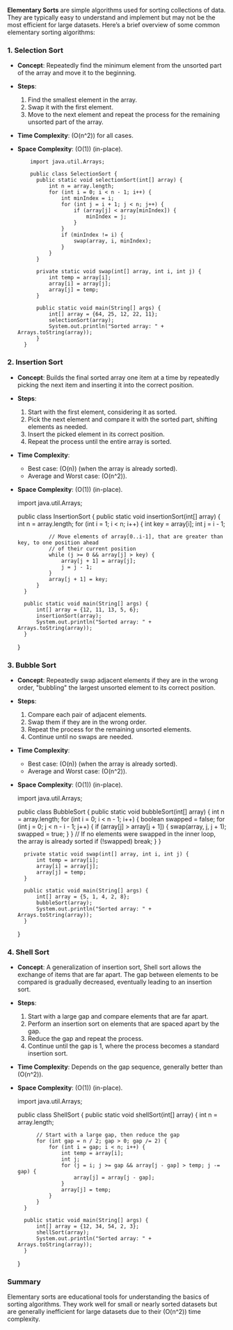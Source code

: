 **Elementary Sorts** are simple algorithms used for sorting collections of data. They are typically easy to understand and implement but may not be the most efficient for large datasets. Here’s a brief overview of some common elementary sorting algorithms:

### 1. **Selection Sort**
- **Concept**: Repeatedly find the minimum element from the unsorted part of the array and move it to the beginning.
- **Steps**:
  1. Find the smallest element in the array.
  2. Swap it with the first element.
  3. Move to the next element and repeat the process for the remaining unsorted part of the array.
- **Time Complexity**: \(O(n^2)\) for all cases.
- **Space Complexity**: \(O(1)\) (in-place).

          import java.util.Arrays;
        
          public class SelectionSort {
            public static void selectionSort(int[] array) {
                int n = array.length;
                for (int i = 0; i < n - 1; i++) {
                    int minIndex = i;
                    for (int j = i + 1; j < n; j++) {
                        if (array[j] < array[minIndex]) {
                            minIndex = j;
                        }
                    }
                    if (minIndex != i) {
                        swap(array, i, minIndex);
                    }
                }
            }
        
            private static void swap(int[] array, int i, int j) {
                int temp = array[i];
                array[i] = array[j];
                array[j] = temp;
            }
        
            public static void main(String[] args) {
                int[] array = {64, 25, 12, 22, 11};
                selectionSort(array);
                System.out.println("Sorted array: " + Arrays.toString(array));
            }
        }


### 2. **Insertion Sort**
- **Concept**: Builds the final sorted array one item at a time by repeatedly picking the next item and inserting it into the correct position.
- **Steps**:
  1. Start with the first element, considering it as sorted.
  2. Pick the next element and compare it with the sorted part, shifting elements as needed.
  3. Insert the picked element in its correct position.
  4. Repeat the process until the entire array is sorted.
- **Time Complexity**: 
  - Best case: \(O(n)\) (when the array is already sorted).
  - Average and Worst case: \(O(n^2)\).
- **Space Complexity**: \(O(1)\) (in-place).

    import java.util.Arrays;

    public class InsertionSort {
        public static void insertionSort(int[] array) {
            int n = array.length;
            for (int i = 1; i < n; i++) {
                int key = array[i];
                int j = i - 1;
    
                // Move elements of array[0..i-1], that are greater than key, to one position ahead
                // of their current position
                while (j >= 0 && array[j] > key) {
                    array[j + 1] = array[j];
                    j = j - 1;
                }
                array[j + 1] = key;
            }
        }
    
        public static void main(String[] args) {
            int[] array = {12, 11, 13, 5, 6};
            insertionSort(array);
            System.out.println("Sorted array: " + Arrays.toString(array));
        }
    }


### 3. **Bubble Sort**
- **Concept**: Repeatedly swap adjacent elements if they are in the wrong order, "bubbling" the largest unsorted element to its correct position.
- **Steps**:
  1. Compare each pair of adjacent elements.
  2. Swap them if they are in the wrong order.
  3. Repeat the process for the remaining unsorted elements.
  4. Continue until no swaps are needed.
- **Time Complexity**: 
  - Best case: \(O(n)\) (when the array is already sorted).
  - Average and Worst case: \(O(n^2)\).
- **Space Complexity**: \(O(1)\) (in-place).

    import java.util.Arrays;

    public class BubbleSort {
        public static void bubbleSort(int[] array) {
            int n = array.length;
            for (int i = 0; i < n - 1; i++) {
                boolean swapped = false;
                for (int j = 0; j < n - i - 1; j++) {
                    if (array[j] > array[j + 1]) {
                        swap(array, j, j + 1);
                        swapped = true;
                    }
                }
                // If no elements were swapped in the inner loop, the array is already sorted
                if (!swapped) break;
            }
        }
    
        private static void swap(int[] array, int i, int j) {
            int temp = array[i];
            array[i] = array[j];
            array[j] = temp;
        }
    
        public static void main(String[] args) {
            int[] array = {5, 1, 4, 2, 8};
            bubbleSort(array);
            System.out.println("Sorted array: " + Arrays.toString(array));
        }
    }


### 4. **Shell Sort**
- **Concept**: A generalization of insertion sort, Shell sort allows the exchange of items that are far apart. The gap between elements to be compared is gradually decreased, eventually leading to an insertion sort.
- **Steps**:
  1. Start with a large gap and compare elements that are far apart.
  2. Perform an insertion sort on elements that are spaced apart by the gap.
  3. Reduce the gap and repeat the process.
  4. Continue until the gap is 1, where the process becomes a standard insertion sort.
- **Time Complexity**: Depends on the gap sequence, generally better than \(O(n^2)\).
- **Space Complexity**: \(O(1)\) (in-place).

    import java.util.Arrays;
    
    public class ShellSort {
        public static void shellSort(int[] array) {
            int n = array.length;
    
            // Start with a large gap, then reduce the gap
            for (int gap = n / 2; gap > 0; gap /= 2) {
                for (int i = gap; i < n; i++) {
                    int temp = array[i];
                    int j;
                    for (j = i; j >= gap && array[j - gap] > temp; j -= gap) {
                        array[j] = array[j - gap];
                    }
                    array[j] = temp;
                }
            }
        }
    
        public static void main(String[] args) {
            int[] array = {12, 34, 54, 2, 3};
            shellSort(array);
            System.out.println("Sorted array: " + Arrays.toString(array));
        }
    }
    

### Summary
Elementary sorts are educational tools for understanding the basics of sorting algorithms. They work well for small or nearly sorted datasets but are generally inefficient for large datasets due to their \(O(n^2)\) time complexity.
